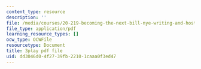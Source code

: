 ```yaml
---
content_type: resource
description: ''
file: /media/courses/20-219-becoming-the-next-bill-nye-writing-and-hosting-the-educational-show-january-iap-2015/dd3046d04f2739fb22101caaa0f3ed47_ZCO2uAbgv6Y.pdf
file_type: application/pdf
learning_resource_types: []
ocw_type: OCWFile
resourcetype: Document
title: 3play pdf file
uid: dd3046d0-4f27-39fb-2210-1caaa0f3ed47
---
```

